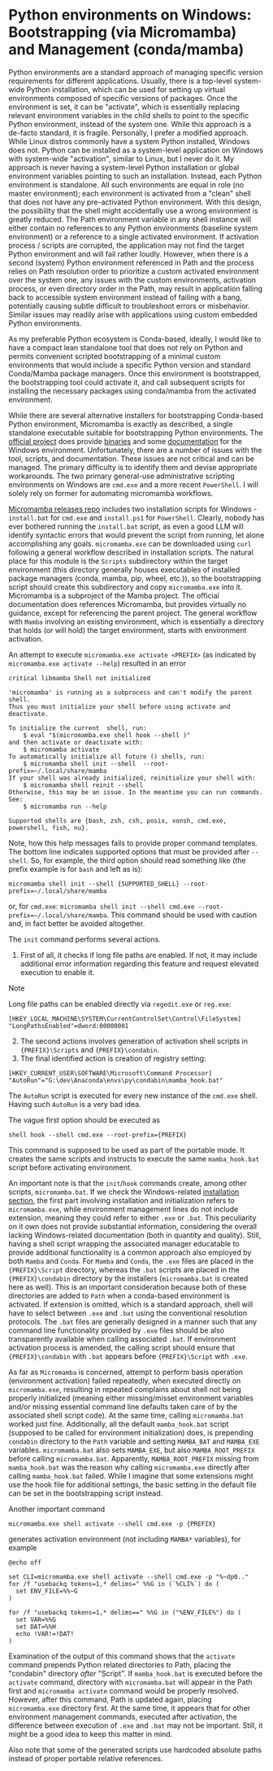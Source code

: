 # Python environments on Windows: Bootstrapping (via Micromamba) and Management (conda/mamba)

Python environments are a standard approach of managing specific version requirements for different applications. Usually, there is a top-level system-wide Python installation, which can be used for setting up virtual environments composed of specific versions of packages. Once the environment is set, it can be "activate", which is essentially replacing relevant environment variables in the child shells to point to the specific Python environment, instead of the system one. While this approach is a de-facto standard, it is fragile. Personally, I prefer a modified approach. While Linux distros commonly have a system Python installed, Windows does not. Python can be installed as a system-level application on Windows with system-wide "activation", similar to Linux, but I never do it. My approach is never having a system-level Python installation or global environment variables pointing to such an installation. Instead, each Python environment is standalone. All such environments are equal in role (no master environment); each environment is activated from a "clean" shell that does not have any pre-activated Python environment. With this design, the possibility that the shell might accidentally use a wrong environment is greatly reduced. The Path environment variable in any shell instance will either contain no references to any Python environments (baseline system environment) or a reference to a single activated environment. If activation process / scripts are corrupted, the application may not find the target Python environment and will fail rather loudly. However, when there is a second (system) Python environment referenced in Path and the process relies on Path resolution order to prioritize a custom activated environment over the system one, any issues with the custom environments, activation process, or even directory order in the Path, may result in application falling back to accessible system environment instead of failing with a bang, potentially causing subtle difficult to troubleshoot errors or misbehavior. Similar issues may readily arise with applications using custom embedded Python environments.

As my preferable Python ecosystem is Conda-based, ideally, I would like to have a compact lean standalone tool that does not rely on Python and permits convenient scripted bootstrapping of a minimal custom environments that would include a specific Python version and standard Conda/Mamba package managers. Once this environment is bootstrapped, the bootstrapping tool could activate it, and call subsequent scripts for installing the necessary packages using conda/mamba from the activated environment.

While there are several alternative installers for bootstrapping Conda-based Python environment, Micromamba is exactly as described, a single standalone executable suitable for bootstrapping Python environments. The [official project](https://github.com/mamba-org/mamba) does provide [binaries](https://github.com/mamba-org/micromamba-releases) and some [documentation](https://mamba.readthedocs.io/en/latest/installation/micromamba-installation.html) for the Windows environment. Unfortunately, there are a number of issues with the tool, scripts, and documentation. These issues are not critical and can be managed. The primary difficulty is to identify them and devise appropriate workarounds. The two primary general-use administrative scripting environments on Windows are `cmd.exe` and a more recent `PowerShell`.  I will solely rely on former for automating micromamba workflows.

[Micromamba releases repo](https://github.com/mamba-org/micromamba-releases) includes two installation scripts for Windows - `install.bat` for `cmd.exe` and `install.ps1` for `PowerShell`. Clearly, nobody has ever bothered running the `install.bat` script, as even a good LLM will identify syntactic errors that would prevent the script from running, let alone accomplishing any goals. `micromamba.exe` can be downloaded using `curl` following a general workflow described in installation scripts. The natural place for this module is the `Scripts` subdirectory within the target environment (this directory generally houses executables of installed package managers (conda, mamba, pip, wheel, etc.)), so the bootstrapping script should create this subdirectory and copy `micromamba.exe` into it. Micromamba is a subproject of the Mamba project. The official documentation does references Micromamba, but provides virtually no guidance, except for referencing the parent project. The general workflow with `Mamba` involving an existing environment, which is essentially a directory that holds (or will hold) the target environment, starts with environment activation.

An attempt to execute `micromamba.exe activate <PREFIX>` (as indicated by `micromamba.exe activate --help`) resulted in an error

```
critical libmamba Shell not initialized

'micromamba' is running as a subprocess and can't modify the parent shell.
Thus you must initialize your shell before using activate and deactivate.

To initialize the current  shell, run:
    $ eval "$(micromamba.exe shell hook --shell )"
and then activate or deactivate with:
    $ micromamba activate
To automatically initialize all future () shells, run:
    $ micromamba shell init --shell  --root-prefix=~/.local/share/mamba
If your shell was already initialized, reinitialize your shell with:
    $ micromamba shell reinit --shell
Otherwise, this may be an issue. In the meantime you can run commands. See:
    $ micromamba run --help

Supported shells are {bash, zsh, csh, posix, xonsh, cmd.exe, powershell, fish, nu}.
```

Note, how this help messages fails to provide proper command templates. The bottom line indicates supported options that must be provided after `--shell`. So, for example, the third option should read something like (the prefix example is for `bash` and left as is):

```
micromamba shell init --shell {SUPPORTED_SHELL} --root-prefix=~/.local/share/mamba
```

or, for `cmd.exe`: `micromamba shell init --shell cmd.exe --root-prefix=~/.local/share/mamba`. This command should be used with caution and, in fact better be avoided altogether.

The `init` command performs several actions.
1. First of all, it checks if long file paths are enabled. If not, it may include additional error information regarding this feature and request elevated execution to enable it. 

> [!NOTE]
> 
> Long file paths can be enabled directly via `regedit.exe`  or `reg.exe`:
> 
> ```reg
>[HKEY_LOCAL_MACHINE\SYSTEM\CurrentControlSet\Control\FileSystem]
>"LongPathsEnabled"=dword:00000001
>```

2. The second actions involves generation of activation shell scripts in `{PREFIX}\Scripts` and `{PREFIX}\condabin`.
3. The final identified action is creation of registry setting:

```
[HKEY_CURRENT_USER\SOFTWARE\Microsoft\Command Processor]
"AutoRun"="G:\dev\Anaconda\envs\py\condabin\mamba_hook.bat"
```

The `AutoRun` script is executed for every new instance of the `cmd.exe` shell. Having such `AutoRun` is a very bad idea.

The vague first option should be executed as 

```
shell hook --shell cmd.exe --root-prefix={PREFIX}
```

This command is supposed to be used as part of the portable mode. It creates the same scripts and instructs to execute the same `mamba_hook.bat` script before activating environment.

An important note is that the `init`/`hook` commands create, among other scripts, `micromamba.bat`. If we check the Windows-related [installation section](https://mamba.readthedocs.io/en/latest/installation/micromamba-installation.html#windows), the first part involving installation and initialization refers to `micromamba.exe`, while environment management lines do not include extension, meaning they could refer to either `.exe`  or `.bat`. This peculiarity on it own does not provide substantial information, considering the overall lacking Windows-related documentation (both in quantity and quality). Still, having a shell script wrapping the associated manager educatable to provide additional functionality is a common approach also employed by both `Mamba` and `Conda`. For `Mamba` and `Conda`, the `.exe` files are placed in the `{PREFIX}\Script` directory, whereas the `.bat` scripts are placed in the `{PREFIX}\condabin` directory by the installers (`micromamba.bat` is created here as well). This is an important consideration because both of these directories are added to `Path` when a conda-based environment is activated. If extension is omitted, which is a standard approach, shell will have to select between `.exe` and `.bat` using the conventional resolution protocols. The `.bat` files are generally designed in a manner such that any command line functionality provided by `.exe` files should be also transparently available when calling associated `.bat`. If environment activation process is amended, the calling script should ensure that `{PREFIX}\condabin` with `.bat` appears before `{PREFIX}\Script` with `.exe`.

As far as `Micromamba` is concerned, attempt to perform basis operation (environment activation) failed repeatedly, when executed directly on `micromamba.exe`, resulting in repeated complains about shell not being properly initialized (meaning either missing/misset environment variables and/or missing essential command line defaults taken care of by the associated shell script code). At the same time, calling `micromamba.bat` worked just fine. Additionally, all the default `mamba_hook.bat` script (supposed to be called for environment initialization) does, is prepending `condabin` directory to the `Path` variable and setting `MAMBA_BAT` and `MAMBA_EXE` variables. `micromamba.bat` also sets `MAMBA_EXE`, but also `MAMBA_ROOT_PREFIX` before calling `micromamba.bat`. Apparently, `MAMBA_ROOT_PREFIX` missing from `mamba_hook.bat` was the reason why calling `micromamba.exe` directly after calling `mamba_hook.bat` failed. While I imagine that some extensions might use the hook file for additional settings, the basic setting in the default file can be set in the bootstrapping script instead.

Another important command

```
micromamba.exe shell activate --shell cmd.exe -p {PREFIX}
```

generates activation environment (not including `MAMBA*` variables), for example

```batch
@echo off

set CLI=micromamba.exe shell activate --shell cmd.exe -p "%~dp0.."
for /f "usebackq tokens=1,* delims=" %%G in (`%CLI%`) do (
  set ENV_FILE=%%~G
)

for /f "usebackq tokens=1,* delims==" %%G in ("%ENV_FILE%") do (
  set VAR=%%G
  set DAT=%%H
  echo !VAR!=!DAT!
)
```

Examination of the output of this command shows that the `activate` command prepends Python related directories to Path, placing the "condabin" directory *after* "Script".  If `mamba_hook.bat` is executed before the `activate` command,  directory with `micromamba.bat` will appear in the Path first and `micromamba activate` command would be properly resolved. However, after this command, Path is updated again, placing `micromamba.exe` directory first. At the same time, it appears that for other environment management commands, executed after activation, the difference between execution of `.exe` and `.bat` may not be important. Still, it might be a good idea to keep this matter in mind.

Also note that some of the generated scripts use hardcoded absolute paths instead of proper portable relative references.

